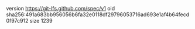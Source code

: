 version https://git-lfs.github.com/spec/v1
oid sha256:491a683bb956056b6fa32e0118df29796053716ad693e1af4b64fecd0f97c912
size 1239
